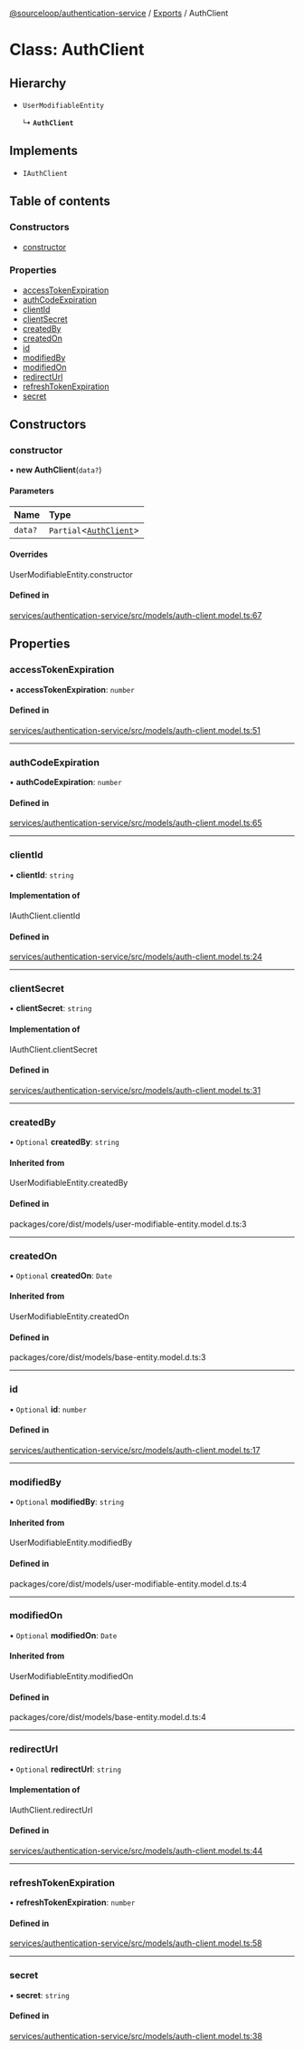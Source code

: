 [@sourceloop/authentication-service](../README.md) / [Exports](../modules.md) / AuthClient

# Class: AuthClient

## Hierarchy

- `UserModifiableEntity`

  ↳ **`AuthClient`**

## Implements

- `IAuthClient`

## Table of contents

### Constructors

- [constructor](AuthClient.md#constructor)

### Properties

- [accessTokenExpiration](AuthClient.md#accesstokenexpiration)
- [authCodeExpiration](AuthClient.md#authcodeexpiration)
- [clientId](AuthClient.md#clientid)
- [clientSecret](AuthClient.md#clientsecret)
- [createdBy](AuthClient.md#createdby)
- [createdOn](AuthClient.md#createdon)
- [id](AuthClient.md#id)
- [modifiedBy](AuthClient.md#modifiedby)
- [modifiedOn](AuthClient.md#modifiedon)
- [redirectUrl](AuthClient.md#redirecturl)
- [refreshTokenExpiration](AuthClient.md#refreshtokenexpiration)
- [secret](AuthClient.md#secret)

## Constructors

### constructor

• **new AuthClient**(`data?`)

#### Parameters

| Name | Type |
| :------ | :------ |
| `data?` | `Partial`<[`AuthClient`](AuthClient.md)\> |

#### Overrides

UserModifiableEntity.constructor

#### Defined in

[services/authentication-service/src/models/auth-client.model.ts:67](https://github.com/codeweb05/repo1/blob/a4cf318/services/authentication-service/src/models/auth-client.model.ts#L67)

## Properties

### accessTokenExpiration

• **accessTokenExpiration**: `number`

#### Defined in

[services/authentication-service/src/models/auth-client.model.ts:51](https://github.com/codeweb05/repo1/blob/a4cf318/services/authentication-service/src/models/auth-client.model.ts#L51)

___

### authCodeExpiration

• **authCodeExpiration**: `number`

#### Defined in

[services/authentication-service/src/models/auth-client.model.ts:65](https://github.com/codeweb05/repo1/blob/a4cf318/services/authentication-service/src/models/auth-client.model.ts#L65)

___

### clientId

• **clientId**: `string`

#### Implementation of

IAuthClient.clientId

#### Defined in

[services/authentication-service/src/models/auth-client.model.ts:24](https://github.com/codeweb05/repo1/blob/a4cf318/services/authentication-service/src/models/auth-client.model.ts#L24)

___

### clientSecret

• **clientSecret**: `string`

#### Implementation of

IAuthClient.clientSecret

#### Defined in

[services/authentication-service/src/models/auth-client.model.ts:31](https://github.com/codeweb05/repo1/blob/a4cf318/services/authentication-service/src/models/auth-client.model.ts#L31)

___

### createdBy

• `Optional` **createdBy**: `string`

#### Inherited from

UserModifiableEntity.createdBy

#### Defined in

packages/core/dist/models/user-modifiable-entity.model.d.ts:3

___

### createdOn

• `Optional` **createdOn**: `Date`

#### Inherited from

UserModifiableEntity.createdOn

#### Defined in

packages/core/dist/models/base-entity.model.d.ts:3

___

### id

• `Optional` **id**: `number`

#### Defined in

[services/authentication-service/src/models/auth-client.model.ts:17](https://github.com/codeweb05/repo1/blob/a4cf318/services/authentication-service/src/models/auth-client.model.ts#L17)

___

### modifiedBy

• `Optional` **modifiedBy**: `string`

#### Inherited from

UserModifiableEntity.modifiedBy

#### Defined in

packages/core/dist/models/user-modifiable-entity.model.d.ts:4

___

### modifiedOn

• `Optional` **modifiedOn**: `Date`

#### Inherited from

UserModifiableEntity.modifiedOn

#### Defined in

packages/core/dist/models/base-entity.model.d.ts:4

___

### redirectUrl

• `Optional` **redirectUrl**: `string`

#### Implementation of

IAuthClient.redirectUrl

#### Defined in

[services/authentication-service/src/models/auth-client.model.ts:44](https://github.com/codeweb05/repo1/blob/a4cf318/services/authentication-service/src/models/auth-client.model.ts#L44)

___

### refreshTokenExpiration

• **refreshTokenExpiration**: `number`

#### Defined in

[services/authentication-service/src/models/auth-client.model.ts:58](https://github.com/codeweb05/repo1/blob/a4cf318/services/authentication-service/src/models/auth-client.model.ts#L58)

___

### secret

• **secret**: `string`

#### Defined in

[services/authentication-service/src/models/auth-client.model.ts:38](https://github.com/codeweb05/repo1/blob/a4cf318/services/authentication-service/src/models/auth-client.model.ts#L38)
